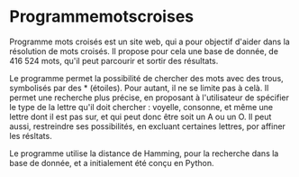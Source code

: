 # Programmemotscroises

Programme mots croisés est un site web, qui a pour objectif d'aider dans la résolution de mots croisés.
Il propose pour cela une base de donnée, de 416 524 mots, qu'il peut parcourir et sortir des résultats.

Le programme permet la possibilité de chercher des mots avec des trous, symbolisés par des * (étoiles).
Pour autant, il ne se limite pas à celà.
Il permet une recherche plus précise, en proposant à l'utilisateur de spécifier le type de la lettre qu'il doit chercher : voyelle, consonne, et même une lettre dont il est pas sur, et qui peut donc être soit un A ou un O. Il peut aussi, restreindre ses possibilités, en excluant certaines lettres, por affiner les résltats.


Le programme utilise la distance de Hamming, pour la recherche dans la base de donnée, et a initialement été conçu en Python.
